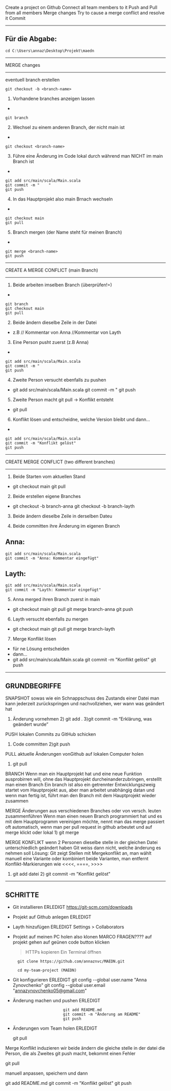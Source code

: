Create a project on Github
Connect all team members to it
Push and Pull from all members
Merge changes
Try to cause a merge conflict and resolve it
Commit

--------------------------------
Für die Abgabe:
----------------------------------

    cd C:\Users\annaz\Desktop\Projekt\maedn


*********************************
MERGE changes
*********************************

eventuell branch erstellen


    git checkout -b <branch-name>


1) Vorhandene branches anzeigen lassen
-


    git branch



2) Wechsel zu einem anderen Branch, der nicht main ist
-

    git checkout <branch-name>

3) Führe eine Änderung im Code lokal durch während man NICHT im main Branch ist
-

    git add src/main/scala/Main.scala
    git commit -m "    "
    git push

4) In das Hauptprojekt also main Brnach wechseln
-

    git checkout main
    git pull 

5) Branch mergen (der Name steht für meinen Branch)
-

    git merge <branch-name>
    git push



******************************
CREATE A MERGE CONFLICT (main Branch)
*******************************

1) Beide arbeiten imselben Branch (überprüfen!=)
-

    git branch
    git checkout main
    git pull

2) Beide ändern dieselbe Zeile in der Datei
- z.B
// Kommentar von Anna
//Kommentar von Layth

3) Eine Person pusht zuerst (z.B Anna)
-

    git add src/main/scala/Main.scala
    git commit -m "
    git push

4) Zweite Person versucht ebenfalls zu pushen
-
    git add src/main/scala/Main.scala
    git commit -m "
    git push

5) Zweite Person macht git pull -> Konflikt entsteht
-
    git pull

6) Konflikt lösen und entscheidne, welche Version bleibt und dann...
-

    git add src/main/scala/Main.scala
    git commit -m "Konflikt gelöst"
    git push



****************************************************
CREATE MERGE CONFLICT (two different branches)
****************************************************

1) Beide Starten vom aktuellen Stand
-
    git checkout main
    git pull

2) Beide erstellen eigene Branches
-
    git checkout -b branch-anna
    git checkout -b branch-layth

3) Beide ändern dieselbe Zeile in derselben Dateu

4) Beide committen ihre Änderung im eigenen Branch

Anna:
-
    git add src/main/scala/Main.scala
    git commit -m "Anna: Kommentar eingefügt"

Layth: 
-
    git add src/main/scala/Main.scala
    git commit -m "Layth: Kommentar eingefügt"

5) Anna merged ihren Branch zuerst in main
-
    git checkout main
    git pull
    git merge branch-anna
    git push

6) Layth versucht ebenfalls zu mergen
-
    git checkout main
    git pull
    git merge branch-layth

7) Merge Konflikt lösen
- für ne Lösung entscheiden
- dann...
-
    git add src/main/scala/Main.scala
    git commit -m "Konflikt gelöst"
    git push













--------------------------
GRUNDBEGRIFFE
--------------------------


SNAPSHOT
sowas wie ein Schnappschuss des Zustands einer Datei
man kann jederzeit zurückspringen und nachvollziehen, wer wann was geändert hat
1) Änderung vornehmen 2) git add . 3)git commit -m “Erklärung, was geändert wurde”

PUSH
lokalen Commits zu GitHub schicken
1) Code committen 2)git push

PULL
aktuelle Änderungen vonGithub auf lokalen Computer holen
1) git pull

BRANCH
Wenn man ein Hauptprojekt hat und eine neue Funktion ausprobirren will, ohne das Hauptprojekt durcheinanderzubringen, erstelllt man einen Branch
Ein branch ist also ein getrennter Entwicklungszweig
startet vom Hauptprojekt aus, aber man arbeitet unabhängig datan und wenn man fertig ist, führt man den Branch mit dem Hauptprojekt wieder zusammen

MERGE
Änderungen aus verschiedenen Branches oder von versch. leuten zusammenführen
Wenn man einen neuen Branch programmiert hat und es mit dem Hauptprogramm vereinigen möchte, nennt man das merge
passiert oft automatisch, wenn man per pull request in github arbeutet und auf merge klickt
oder lokal 1) git merge <branch-name>

MERGE KONFLIKT
wenn 2 Personen dieselbe stelle in der gleichen Datei unterschiedlich geändert haben
Git weiss dann nicht, welche änderung es nehmen soll
Lösung: Git zeigt Stellen mit Mergekonflikt an, man wählt manuell eine Variante oder kombiniert beide Varianten, man entfernt Konflikt-Markierungen wie <<<<, ====, >>>>
1) git add datei 2) git commit -m "Konflikt gelöst"


-----------------------------------------------------------
SCHRITTE
-----------------------------------------------------------

- Git installieren ERLEDIGT
    https://git-scm.com/downloads

- Projekt auf Github anlegen ERLEDIGT

- Layth hinzufügen ERLEDIGT
    Settings > Collaborators

- Projekt auf meinen PC holen also klonen MARCO FRAGEN????
    auf projekt gehen
    auf geünen code button klicken
    > HTTPs kopieren
    Ein Terminal öffnen


        git clone https://github.com/annaznvc/MAEDN.git

        cd my-team-project (MAEDN)

- Git konfigurieren ERLEDIGT
        git config --global user.name "Anna Zynovchenko"
        git config --global user.email "annazynovchenko05@gmail.com"

- Änderung machen und pushen ERLEDIGT

                            git add README.md
                            git commit -m "Änderung am README"
                            git push

- Änderungen vom Team holen ERLEDIGT

    git pull


Merge Konflikt induzieren
wir beide ändern die gleiche stelle in der datei
die Person, die als Zweites git push macht, bekommt einen Fehler

git pull

manuell anpassen, speichern und dann

git add README.md
git commit -m "Konflikt gelöst"
git push





